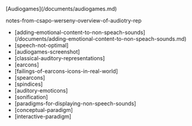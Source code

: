 \[Audiogames\]\(/documents/audiogames.md\)

notes-from-csapo-werseny-overview-of-audiotry-rep

  * \[adding-emotional-content-to-non-speach-sounds\]\(/documents/adding-emotional-content-to-non-speach-sounds.md\)
  * \[speech-not-optimal\]
  * \[audiogames-screenshot\]
  * \[classical-auditory-representations\]
  * \[earcons\]
  * \[failings-of-earcons-icons-in-real-world\]
  * \[spearcons\]
  * \[spindices\]
  * \[auditory-emoticons\]
  * \[sonification\]
  * \[paradigms-for-displaying-non-speech-sounds\]
  * \[conceptual-paradigm\]
  * \[interactive-paradigm\]

